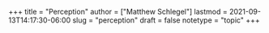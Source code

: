 +++
title = "Perception"
author = ["Matthew Schlegel"]
lastmod = 2021-09-13T14:17:30-06:00
slug = "perception"
draft = false
notetype = "topic"
+++

